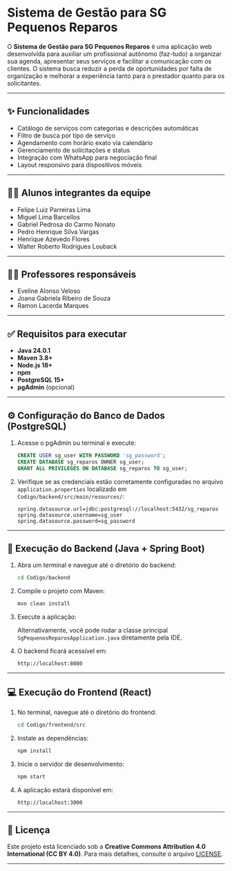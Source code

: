 # Sistema de Gestão para SG Pequenos Reparos

O **Sistema de Gestão para SG Pequenos Reparos** é uma aplicação web desenvolvida para auxiliar um profissional autônomo (faz-tudo) a organizar sua agenda, apresentar seus serviços e facilitar a comunicação com os clientes. O sistema busca reduzir a perda de oportunidades por falta de organização e melhorar a experiência tanto para o prestador quanto para os solicitantes.

---

## ✨ Funcionalidades

* Catálogo de serviços com categorias e descrições automáticas
* Filtro de busca por tipo de serviço
* Agendamento com horário exato via calendário
* Gerenciamento de solicitações e status
* Integração com WhatsApp para negociação final
* Layout responsivo para dispositivos móveis

---

## 👨‍💻 Alunos integrantes da equipe

* Felipe Luiz Parreiras Lima
* Miguel Lima Barcellos
* Gabriel Pedrosa do Carmo Nonato
* Pedro Henrique Silva Vargas
* Henrique Azevedo Flores
* Walter Roberto Rodrigues Louback

---

## 👩‍🏫 Professores responsáveis

* Eveline Alonso Veloso
* Joana Gabriela Ribeiro de Souza
* Ramon Lacerda Marques

---

## ✅ Requisitos para executar

* **Java 24.0.1**
* **Maven 3.8+**
* **Node.js 18+**
* **npm**
* **PostgreSQL 15+**
* **pgAdmin** (opcional)

---

## ⚙️ Configuração do Banco de Dados (PostgreSQL)

1. Acesse o pgAdmin ou terminal e execute:

   ```sql
   CREATE USER sg_user WITH PASSWORD 'sg_password';
   CREATE DATABASE sg_reparos OWNER sg_user;
   GRANT ALL PRIVILEGES ON DATABASE sg_reparos TO sg_user;
   ```

2. Verifique se as credenciais estão corretamente configuradas no arquivo `application.properties` localizado em `Codigo/backend/src/main/resources/`:

   ```properties
   spring.datasource.url=jdbc:postgresql://localhost:5432/sg_reparos
   spring.datasource.username=sg_user
   spring.datasource.password=sg_password
   ```

---

## 🔧 Execução do Backend (Java + Spring Boot)

1. Abra um terminal e navegue até o diretório do backend:

   ```bash
   cd Codigo/backend
   ```

2. Compile o projeto com Maven:

   ```bash
   mvn clean install
   ```

3. Execute a aplicação:

   Alternativamente, você pode rodar a classe principal `SgPequenosReparosApplication.java` diretamente pela IDE.

4. O backend ficará acessível em:

   ```
   http://localhost:8080
   ```

---

## 💻 Execução do Frontend (React)

1. No terminal, navegue até o diretório do frontend:

   ```bash
   cd Codigo/frontend/src
   ```

2. Instale as dependências:

   ```bash
   npm install
   ```

3. Inicie o servidor de desenvolvimento:

   ```bash
   npm start
   ```

4. A aplicação estará disponível em:

   ```
   http://localhost:3000
   ```

---

## 📄 Licença

Este projeto está licenciado sob a **Creative Commons Attribution 4.0 International (CC BY 4.0)**.
Para mais detalhes, consulte o arquivo [LICENSE](LICENSE).

---
